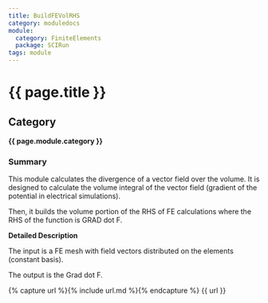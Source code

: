 ```yaml
---
title: BuildFEVolRHS
category: moduledocs
module:
  category: FiniteElements
  package: SCIRun
tags: module
---
```


# {{ page.title }}

## Category

**{{ page.module.category }}**

### Summary

This module calculates the divergence of a vector field over the volume. It is designed to calculate the volume integral of the vector field (gradient of the potential in electrical simulations).

Then, it builds the volume portion of the RHS of FE calculations where the RHS of the function is GRAD dot F.

**Detailed Description**

The input is a FE mesh with field vectors distributed on the elements (constant basis). 

The output is the Grad dot F.

{% capture url %}{% include url.md %}{% endcapture %}
{{ url }}
